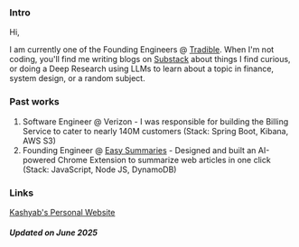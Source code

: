 ### Intro

Hi,

I am currently one of the Founding Engineers @ [Tradible](https://tradible.io). When I'm not coding, you'll find me writing blogs on [Substack](https://kashyabnarrates.substack.com/) about things I find curious, or doing a Deep Research using LLMs to learn about a topic in finance, system design, or a random subject.

### Past works
1. Software Engineer @ Verizon - I was responsible for building the Billing Service to cater to nearly 140M customers (Stack: Spring Boot, Kibana, AWS S3)
2. Founding Engineer @ [Easy Summaries](https://www.summerize.ai/) - Designed and built an AI-powered Chrome Extension to summarize web articles in one click (Stack: JavaScript, Node JS, DynamoDB)

### Links

[Kashyab's Personal Website](https://kashyab.vercel.app?medium=github-bio)

##### Updated on June 2025



